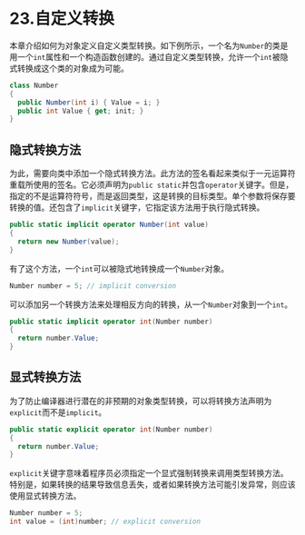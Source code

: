 # 23.自定义转换

本章介绍如何为对象定义自定义类型转换。如下例所示，一个名为`Number`的类是用一个`int`属性和一个构造函数创建的。通过自定义类型转换，允许一个`int`被隐式转换成这个类的对象成为可能。

```cs
class Number
{
  public Number(int i) { Value = i; }
  public int Value { get; init; }
}

```

## 隐式转换方法

为此，需要向类中添加一个隐式转换方法。此方法的签名看起来类似于一元运算符重载所使用的签名。它必须声明为`public static`并包含`operator`关键字。但是，指定的不是运算符符号，而是返回类型，这是转换的目标类型。单个参数将保存要转换的值。还包含了`implicit`关键字，它指定该方法用于执行隐式转换。

```cs
public static implicit operator Number(int value)
{
  return new Number(value);
}

```

有了这个方法，一个`int`可以被隐式地转换成一个`Number`对象。

```cs
Number number = 5; // implicit conversion

```

可以添加另一个转换方法来处理相反方向的转换，从一个`Number`对象到一个`int`。

```cs
public static implicit operator int(Number number)
{
  return number.Value;
}

```

## 显式转换方法

为了防止编译器进行潜在的非预期的对象类型转换，可以将转换方法声明为`explicit`而不是`implicit`。

```cs
public static explicit operator int(Number number)
{
  return number.Value;
}

```

`explicit`关键字意味着程序员必须指定一个显式强制转换来调用类型转换方法。特别是，如果转换的结果导致信息丢失，或者如果转换方法可能引发异常，则应该使用显式转换方法。

```cs
Number number = 5;
int value = (int)number; // explicit conversion

```